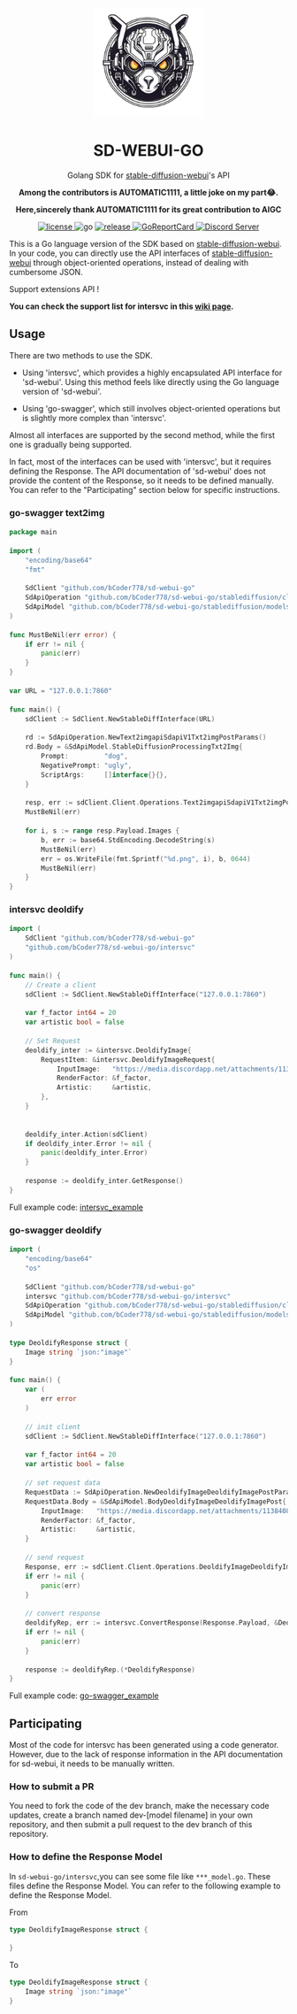<!--
 * @Author: SpenserCai
 * @Date: 2023-08-12 01:27:12
 * @version: 
 * @LastEditors: SpenserCai, drgrib
 * @LastEditTime: 2023-09-13 10:51:18
 * @Description: file content
-->

<div align="center">

<img src="https://raw.githubusercontent.com/SpenserCai/sd-webui-go/main/res/logo.png" width="200" height="200" alt="sd-webui-go">

# SD-WEBUI-GO
Golang SDK for [stable-diffusion-webui](https://github.com/AUTOMATIC1111/stable-diffusion-webui)'s API

**Among the contributors is AUTOMATIC1111, a little joke on my part😂.**

**Here,sincerely thank AUTOMATIC1111 for its great contribution to AIGC**

</div>

<p align="center">
  <a href="https://raw.githubusercontent.com/SpenserCai/sd-webui-go/main/LICENSE">
    <img src="https://img.shields.io/github/license/SpenserCai/sd-webui-go?color=blueviolet" alt="license">
  </a>
  <img src="https://img.shields.io/badge/Go-1.19+-blue" alt="go">
  <a href="https://github.com/bCoder778/sd-webui-go/releases">
    <img src="https://img.shields.io/github/v/release/SpenserCai/sd-webui-go?color=rgb(255%2C0%2C0)&include_prereleases" alt="release">
  </a>
  <a href="https://goreportcard.com/report/github.com/bCoder778/sd-webui-go">
    <img src="https://goreportcard.com/badge/github.com/bCoder778/sd-webui-go" alt="GoReportCard">
  </a>
  <a href="https://discord.gg/nN6b7QAcVW">
  <img src="https://discordapp.com/api/guilds/1140177489008807966/widget.png?style=shield" alt="Discord Server">
</a>
</p>

This is a Go language version of the SDK based on [stable-diffusion-webui](https://github.com/AUTOMATIC1111/stable-diffusion-webui). In your code, you can directly use the API interfaces of [stable-diffusion-webui](https://github.com/AUTOMATIC1111/stable-diffusion-webui) through object-oriented operations, instead of dealing with cumbersome JSON.

Support extensions API !

<b>You can check the support list for intersvc in this [wiki page](https://github.com/bCoder778/sd-webui-go/wiki/Intersvc-Support-List).</b>

## Usage
There are two methods to use the SDK. 

 - Using 'intersvc', which provides a highly encapsulated API interface for 'sd-webui'. Using this method feels like directly using the Go language version of 'sd-webui'. 

 - Using 'go-swagger', which still involves object-oriented operations but is slightly more complex than 'intersvc'. 

Almost all interfaces are supported by the second method, while the first one is gradually being supported.

In fact, most of the interfaces can be used with 'intersvc', but it requires defining the Response. The API documentation of 'sd-webui' does not provide the content of the Response, so it needs to be defined manually. You can refer to the "Participating" section below for specific instructions.

### go-swagger text2img

```go
package main

import (
	"encoding/base64"
	"fmt"

	SdClient "github.com/bCoder778/sd-webui-go"
	SdApiOperation "github.com/bCoder778/sd-webui-go/stablediffusion/client/operations"
	SdApiModel "github.com/bCoder778/sd-webui-go/stablediffusion/models"
)

func MustBeNil(err error) {
	if err != nil {
		panic(err)
	}
}

var URL = "127.0.0.1:7860"

func main() {
	sdClient := SdClient.NewStableDiffInterface(URL)

	rd := SdApiOperation.NewText2imgapiSdapiV1Txt2imgPostParams()
	rd.Body = &SdApiModel.StableDiffusionProcessingTxt2Img{
		Prompt:         "dog",
		NegativePrompt: "ugly",
		ScriptArgs:     []interface{}{},
	}

	resp, err := sdClient.Client.Operations.Text2imgapiSdapiV1Txt2imgPost(rd)
	MustBeNil(err)

	for i, s := range resp.Payload.Images {
		b, err := base64.StdEncoding.DecodeString(s)
		MustBeNil(err)
		err = os.WriteFile(fmt.Sprintf("%d.png", i), b, 0644)
		MustBeNil(err)
	}
}
```

### intersvc deoldify

```go
import (
	SdClient "github.com/bCoder778/sd-webui-go"
	"github.com/bCoder778/sd-webui-go/intersvc"
)

func main() {
	// Create a client
	sdClient := SdClient.NewStableDiffInterface("127.0.0.1:7860")

	var f_factor int64 = 20
	var artistic bool = false

	// Set Request
	deoldify_inter := &intersvc.DeoldifyImage{
		RequestItem: &intersvc.DeoldifyImageRequest{
			InputImage:   "https://media.discordapp.net/attachments/1138408545277190237/1138508881635577947i7krs1njekla1.jpg",
			RenderFactor: &f_factor,
			Artistic:     &artistic,
		},
	}


	deoldify_inter.Action(sdClient)
	if deoldify_inter.Error != nil {
		panic(deoldify_inter.Error)
	}

	response := deoldify_inter.GetResponse()
}
```

Full example code: [intersvc_example](./examples/intersvc_demo/main.go)

### go-swagger deoldify 

```go
import (
	"encoding/base64"
	"os"
	
	SdClient "github.com/bCoder778/sd-webui-go"
	intersvc "github.com/bCoder778/sd-webui-go/intersvc"
	SdApiOperation "github.com/bCoder778/sd-webui-go/stablediffusion/client/operations"
	SdApiModel "github.com/bCoder778/sd-webui-go/stablediffusion/models"
)

type DeoldifyResponse struct {
	Image string `json:"image"`
}

func main() {
	var (
		err error
	)

	// init client
	sdClient := SdClient.NewStableDiffInterface("127.0.0.1:7860")

	var f_factor int64 = 20
	var artistic bool = false

	// set request data
	RequestData := SdApiOperation.NewDeoldifyImageDeoldifyImagePostParams()
	RequestData.Body = &SdApiModel.BodyDeoldifyImageDeoldifyImagePost{
		InputImage:   "https://media.discordapp.net/attachments/1138408545277190237/1138508881635577947/i7krs1njekla1.jpg",
		RenderFactor: &f_factor,
		Artistic:     &artistic,
	}

	// send request
	Response, err := sdClient.Client.Operations.DeoldifyImageDeoldifyImagePost(RequestData)
	if err != nil {
		panic(err)
	}

	// convert response
	deoldifyRep, err := intersvc.ConvertResponse(Response.Payload, &DeoldifyResponse{})
	if err != nil {
		panic(err)
	}

    response := deoldifyRep.(*DeoldifyResponse)
}
```

Full example code: [go-swagger_example](./examples/stable_demo/main.go)

## Participating

Most of the code for intersvc has been generated using a code generator. However, due to the lack of response information in the API documentation for sd-webui, it needs to be manually written.

### How to submit a PR

You need to fork the code of the dev branch, make the necessary code updates, create a branch named dev-[model filename] in your own repository, and then submit a pull request to the dev branch of this repository.

### How to define the Response Model

In `sd-webui-go/intersvc`,you can see some file like `***_model.go`. These files define the Response Model. You can refer to the following example to define the Response Model.

From

```go
type DeoldifyImageResponse struct {
	
}
```

To

```go
type DeoldifyImageResponse struct {
	Image string `json:"image"`
}
```
